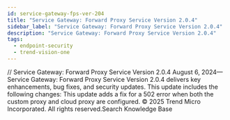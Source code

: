```yaml
---
id: service-gateway-fps-ver-204
title: "Service Gateway: Forward Proxy Service Version 2.0.4"
sidebar_label: "Service Gateway: Forward Proxy Service Version 2.0.4"
description: "Service Gateway: Forward Proxy Service Version 2.0.4"
tags:
  - endpoint-security
  - trend-vision-one
---
```


/*<![CDATA[*/ $('#title').html($('meta[name=map-description]').attr('content')); /*]]>*/ Service Gateway: Forward Proxy Service Version 2.0.4 August 6, 2024—Service Gateway: Forward Proxy Service Version 2.0.4 delivers key enhancements, bug fixes, and security updates. This update includes the following changes: This update adds a fix for a 502 error when both the custom proxy and cloud proxy are configured. © 2025 Trend Micro Incorporated. All rights reserved.Search Knowledge Base